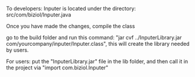 To developers: Inputer is located under the directory: src/com/biziol/Inputer.java

Once you have made the changes, compile the class

go to the build folder and run this command: "jar cvf ../InputerLibrary.jar com/yourcompany/inputer/Inputer.class",
this will create the library needed by users.

For users: put the "InputerLibrary.jar" file in the lib folder, and then call it in the project via "import com.biziol.Inputer"